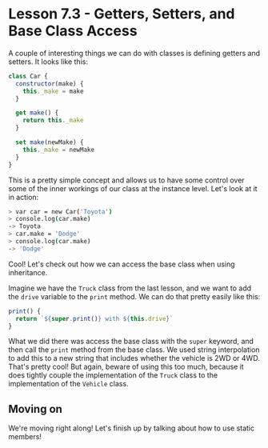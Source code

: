 # Lesson 7.3 - Getters, Setters, and Base Class Access

A couple of interesting things we can do with classes is defining getters
and setters. It looks like this:

```js
class Car {
  constructor(make) {
    this._make = make
  }

  get make() {
    return this._make
  }

  set make(newMake) {
    this._make = newMake
  }
}
```

This is a pretty simple concept and allows us to have some control over some of
the inner workings of our class at the instance level. Let's look at it in action:

```bash
> var car = new Car('Toyota')
> console.log(car.make)
-> Toyota
> car.make = 'Dodge'
> console.log(car.make)
-> 'Dodge'
```

Cool! Let's check out how we can access the base class when using inheritance.

Imagine we have the `Truck` class from the last lesson, and we want to add the
`drive` variable to the `print` method. We can do that pretty easily like this:

```js
print() {
  return `${super.print()} with ${this.drive}`
}
```

What we did there was access the base class with the `super` keyword, and then
call the `print` method from the base class. We used string interpolation to
add this to a new string that includes whether the vehicle is 2WD or 4WD.
That's pretty cool! But again, beware of using this too much, because it
does tightly couple the implementation of the `Truck` class to the implementation
of the `Vehicle` class.

## Moving on
We're moving right along! Let's finish up by talking about how to use static
members!
